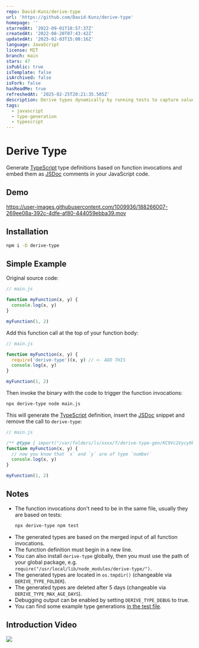 ```yaml
---
repo: David-Kunz/derive-type
url: 'https://github.com/David-Kunz/derive-type'
homepage: ''
starredAt: '2022-09-01T18:57:37Z'
createdAt: '2022-08-20T07:43:42Z'
updatedAt: '2025-02-03T15:08:16Z'
language: JavaScript
license: MIT
branch: main
stars: 47
isPublic: true
isTemplate: false
isArchived: false
isFork: false
hasReadMe: true
refreshedAt: '2025-02-25T20:21:35.505Z'
description: Derive types dynamically by running tests to capture value combinations
tags:
  - javascript
  - type-generation
  - typescript
---
```


# Derive Type

Generate [TypeScript](https://www.typescriptlang.org/) type definitions based on function invocations and embed them as [JSDoc](https://jsdoc.app/) comments in your JavaScript code.

## Demo

https://user-images.githubusercontent.com/1009936/188266007-269ee08a-392c-4dfe-af80-444059ebba39.mov

## Installation

```bash
npm i -D derive-type
```

## Simple Example

Original source code:

```js
// main.js

function myFunction(x, y) {
  console.log(x, y)
}

myFunction(1, 2)
```

Add this function call at the top of your function body:

```js
// main.js

function myFunction(x, y) {
  require('derive-type')(x, y) // <- ADD THIS
  console.log(x, y)
}

myFunction(1, 2)
```

Then invoke the binary with the code to trigger the function invocations:

```bash
npx derive-type node main.js
```

This will generate the [TypeScript](https://www.typescriptlang.org/) definition, insert the [JSDoc](https://jsdoc.app/) snippet
and remove the call to `derive-type`:

```js
// main.js

/** @type { import("/var/folders/ls/xxxx/T/derive-type-gen/KC9Vc2Vycy9kMDY1MDIzL3Byb2plY3RzL0Rldk9uRHV0eS9kZXJpdmUtdHlwZS10ZXN0L3Rlc3QuanM6NDoyNSk=").GEN } Generated */
function myFunction(x, y) {
  // now you know that `x` and `y` are of type `number`
  console.log(x, y)
}

myFunction(1, 2)
```

## Notes

- The function invocations don't need to be in the same file, usually they are based on tests:
  ```bash
  npx derive-type npm test
  ```
- The generated types are based on the merged input of all function invocations.
- The function definition must begin in a new line.
- You can also install `derive-type` globally, then you must use the path of your global package, e.g. `require("/usr/local/lib/node_modules/derive-type/")`.
- The generated types are located in `os.tmpdir()` (changeable via `DERIVE_TYPE_FOLDER`).
- The generated types are deleted after 5 days (changeable via `DERIVE_TYPE_MAX_AGE_DAYS`).
- Debugging output can be enabled by setting `DERIVE_TYPE_DEBUG` to true.
- You can find some example type generations [in the test file](https://github.com/David-Kunz/derive-type/blob/main/tests/derive.test.js).

## Introduction Video

[![](https://img.youtube.com/vi/gdz_X0b5SnM/0.jpg)](https://youtu.be/gdz_X0b5SnM")
